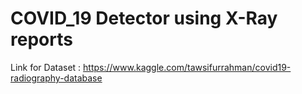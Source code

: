 # COVID_19 Detector using X-Ray reports

Link for Dataset : https://www.kaggle.com/tawsifurrahman/covid19-radiography-database




